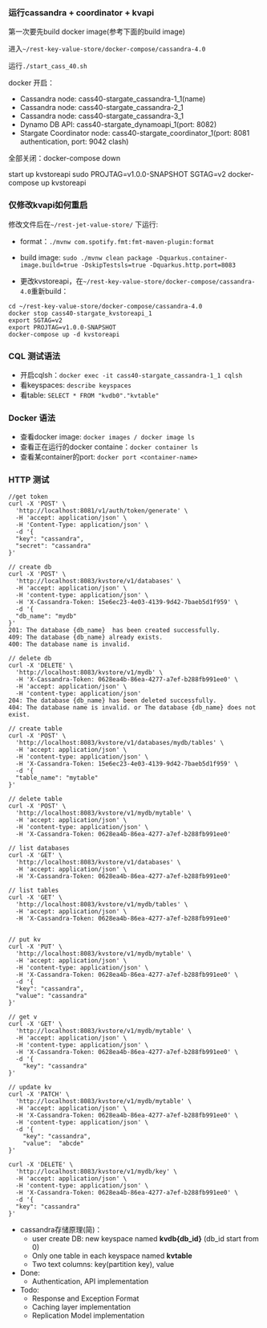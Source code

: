 ### 运行cassandra + coordinator + kvapi

第一次要先build docker image(参考下面的build image)

进入`~/rest-key-value-store/docker-compose/cassandra-4.0`

运行`./start_cass_40.sh `

docker 开启：

+ Cassandra node: cass40-stargate_cassandra-1_1(name)
+ Cassandra node: cass40-stargate_cassandra-2_1
+ Cassandra node: cass40-stargate_cassandra-3_1
+ Dynamo DB API: cass40-stargate_dynamoapi_1(port: 8082)
+ Stargate Coordinator node: cass40-stargate_coordinator_1(port: 8081 authentication, port: 9042 clash)

全部关闭：docker-compose down

start up kvstoreapi
sudo PROJTAG=v1.0.0-SNAPSHOT SGTAG=v2 docker-compose up kvstoreapi


### 仅修改kvapi如何重启

修改文件后在`~/rest-jet-value-store/` 下运行:

+ format：`./mvnw com.spotify.fmt:fmt-maven-plugin:format`

+ build image: `sudo ./mvnw clean package -Dquarkus.container-image.build=true -DskipTestsls=true -Dquarkus.http.port=8083`

+ 更改kvstoreapi，在`~/rest-key-value-store/docker-compose/cassandra-4.0`重新build：

```
cd ~/rest-key-value-store/docker-compose/cassandra-4.0
docker stop cass40-stargate_kvstoreapi_1
export SGTAG=v2
export PROJTAG=v1.0.0-SNAPSHOT
docker-compose up -d kvstoreapi
```

### CQL 测试语法

+ 开启cqlsh：`docker exec -it cass40-stargate_cassandra-1_1 cqlsh`
+ 看keyspaces: `describe keyspaces`
+ 看table: `SELECT * FROM "kvdb0"."kvtable"`

### Docker 语法

+ 查看docker image: `docker images / docker image ls`
+ 查看正在运行的docker containe：`docker container ls`
+ 查看某container的port: `docker port <container-name>` 

### HTTP 测试

```
//get token 
curl -X 'POST' \
  'http://localhost:8081/v1/auth/token/generate' \
  -H 'accept: application/json' \
  -H 'Content-Type: application/json' \
  -d '{
  "key": "cassandra",
  "secret": "cassandra"
}'

// create db
curl -X 'POST' \
  'http://localhost:8083/kvstore/v1/databases' \
  -H 'accept: application/json' \
  -H 'content-type: application/json' \
  -H 'X-Cassandra-Token: 15e6ec23-4e03-4139-9d42-7baeb5d1f959' \
  -d '{
  "db_name": "mydb"
}'
201: The database {db_name}  has been created successfully.
409: The database {db_name} already exists.
400: The database name is invalid.

// delete db
curl -X 'DELETE' \
  'http://localhost:8083/kvstore/v1/mydb' \
  -H 'X-Cassandra-Token: 0628ea4b-86ea-4277-a7ef-b288fb991ee0' \
  -H 'accept: application/json' \
  -H 'content-type: application/json'
204: The database {db_name} has been deleted successfully.
404: The database name is invalid. or The database {db_name} does not exist.

// create table
curl -X 'POST' \
  'http://localhost:8083/kvstore/v1/databases/mydb/tables' \
  -H 'accept: application/json' \
  -H 'content-type: application/json' \
  -H 'X-Cassandra-Token: 15e6ec23-4e03-4139-9d42-7baeb5d1f959' \
  -d '{
  "table_name": "mytable"
}'

// delete table
curl -X 'POST' \
  'http://localhost:8083/kvstore/v1/mydb/mytable' \
  -H 'accept: application/json' \
  -H 'content-type: application/json' \
  -H 'X-Cassandra-Token: 0628ea4b-86ea-4277-a7ef-b288fb991ee0'

// list databases
curl -X 'GET' \
  'http://localhost:8083/kvstore/v1/databases' \
  -H 'accept: application/json' \
  -H 'X-Cassandra-Token: 0628ea4b-86ea-4277-a7ef-b288fb991ee0'

// list tables
curl -X 'GET' \
  'http://localhost:8083/kvstore/v1/mydb/tables' \
  -H 'accept: application/json' \
  -H 'X-Cassandra-Token: 0628ea4b-86ea-4277-a7ef-b288fb991ee0'


// put kv
curl -X 'PUT' \
  'http://localhost:8083/kvstore/v1/mydb/mytable' \
  -H 'accept: application/json' \
  -H 'content-type: application/json' \
  -H 'X-Cassandra-Token: 0628ea4b-86ea-4277-a7ef-b288fb991ee0' \
  -d '{
  "key": "cassandra",
  "value": "cassandra"
}'

// get v
curl -X 'GET' \
  'http://localhost:8083/kvstore/v1/mydb/mytable' \
  -H 'accept: application/json' \
  -H 'content-type: application/json' \
  -H 'X-Cassandra-Token: 0628ea4b-86ea-4277-a7ef-b288fb991ee0' \
  -d '{
    "key": "cassandra"
}'

// update kv
curl -X 'PATCH' \
  'http://localhost:8083/kvstore/v1/mydb/mytable' \
  -H 'accept: application/json' \
  -H 'X-Cassandra-Token: 0628ea4b-86ea-4277-a7ef-b288fb991ee0' \
  -H 'content-type: application/json' \
  -d '{
    "key": "cassandra",
    "value":  "abcde"
}'

curl -X 'DELETE' \
  'http://localhost:8083/kvstore/v1/mydb/key' \
  -H 'accept: application/json' \
  -H 'content-type: application/json' \
  -H 'X-Cassandra-Token: 0628ea4b-86ea-4277-a7ef-b288fb991ee0' \
  -d '{
  "key": "cassandra"
}'
```

+ cassandra存储原理(简)：
  + user create DB: new keyspace named **kvdb{db_id}** (db_id start from 0)
  + Only one table in each keyspace named **kvtable**
  + Two text columns: key(partition key), value
+ Done:
  + Authentication, API implementation
+ Todo:
  + Response and Exception Format
  + Caching layer implementation
  + Replication Model implementation
